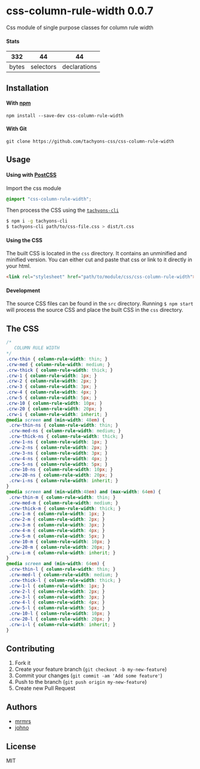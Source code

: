 # css-column-rule-width 0.0.7

Css module of single purpose classes for column rule width

#### Stats

332 | 44 | 44
---|---|---
bytes | selectors | declarations

## Installation

#### With [npm](https://npmjs.com)

```
npm install --save-dev css-column-rule-width
```

#### With Git

```
git clone https://github.com/tachyons-css/css-column-rule-width
```

## Usage

#### Using with [PostCSS](https://github.com/postcss/postcss)

Import the css module

```css
@import "css-column-rule-width";
```

Then process the CSS using the [`tachyons-cli`](https://github.com/tachyons-css/tachyons-cli)

```sh
$ npm i -g tachyons-cli
$ tachyons-cli path/to/css-file.css > dist/t.css
```

#### Using the CSS

The built CSS is located in the `css` directory. It contains an unminified and minified version.
You can either cut and paste that css or link to it directly in your html.

```html
<link rel="stylesheet" href="path/to/module/css/css-column-rule-width">
```

#### Development

The source CSS files can be found in the `src` directory.
Running `$ npm start` will process the source CSS and place the built CSS in the `css` directory.

## The CSS

```css
/*
   COLUMN RULE WIDTH
*/
.crw-thin { column-rule-width: thin; }
.crw-med { column-rule-width: medium; }
.crw-thick { column-rule-width: thick; }
.crw-1 { column-rule-width: 1px; }
.crw-2 { column-rule-width: 2px; }
.crw-3 { column-rule-width: 3px; }
.crw-4 { column-rule-width: 4px; }
.crw-5 { column-rule-width: 5px; }
.crw-10 { column-rule-width: 10px; }
.crw-20 { column-rule-width: 20px; }
.crw-i { column-rule-width: inherit; }
@media screen and (min-width: 48em) {
 .crw-thin-ns { column-rule-width: thin; }
 .crw-med-ns { column-rule-width: medium; }
 .crw-thick-ns { column-rule-width: thick; }
 .crw-1-ns { column-rule-width: 1px; }
 .crw-2-ns { column-rule-width: 2px; }
 .crw-3-ns { column-rule-width: 3px; }
 .crw-4-ns { column-rule-width: 4px; }
 .crw-5-ns { column-rule-width: 5px; }
 .crw-10-ns { column-rule-width: 10px; }
 .crw-20-ns { column-rule-width: 20px; }
 .crw-i-ns { column-rule-width: inherit; }
}
@media screen and (min-width:48em) and (max-width: 64em) {
 .crw-thin-m { column-rule-width: thin; }
 .crw-med-m { column-rule-width: medium; }
 .crw-thick-m { column-rule-width: thick; }
 .crw-1-m { column-rule-width: 1px; }
 .crw-2-m { column-rule-width: 2px; }
 .crw-3-m { column-rule-width: 3px; }
 .crw-4-m { column-rule-width: 4px; }
 .crw-5-m { column-rule-width: 5px; }
 .crw-10-m { column-rule-width: 10px; }
 .crw-20-m { column-rule-width: 20px; }
 .crw-i-m { column-rule-width: inherit; }
}
@media screen and (min-width: 64em) {
 .crw-thin-l { column-rule-width: thin; }
 .crw-med-l { column-rule-width: medium; }
 .crw-thick-l { column-rule-width: thick; }
 .crw-1-l { column-rule-width: 1px; }
 .crw-2-l { column-rule-width: 2px; }
 .crw-3-l { column-rule-width: 3px; }
 .crw-4-l { column-rule-width: 4px; }
 .crw-5-l { column-rule-width: 5px; }
 .crw-10-l { column-rule-width: 10px; }
 .crw-20-l { column-rule-width: 20px; }
 .crw-i-l { column-rule-width: inherit; }
}
```

## Contributing

1. Fork it
2. Create your feature branch (`git checkout -b my-new-feature`)
3. Commit your changes (`git commit -am 'Add some feature'`)
4. Push to the branch (`git push origin my-new-feature`)
5. Create new Pull Request

## Authors

* [mrmrs](http://mrmrs.io)
* [johno](http://johnotander.com)

## License

MIT

